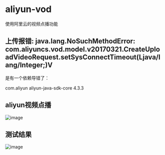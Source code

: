 # aliyun-vod
使用阿里云的视频点播功能

## 上传报错:  java.lang.NoSuchMethodError: com.aliyuncs.vod.model.v20170321.CreateUploadVideoRequest.setSysConnectTimeout(Ljava/lang/Integer;)V
是有一个依赖导错了：

<dependency>
    <groupId>com.aliyun</groupId>
    <artifactId>aliyun-java-sdk-core</artifactId>
    <version>4.3.3</version>
</dependency>

## aliyun视频点播
![image](https://github.com/wangzhan6666/image/blob/master/aliyun-vod/%E9%98%BF%E9%87%8C%E4%BA%91%E8%A7%86%E9%A2%91%E7%82%B9%E6%92%AD.png)

## 测试结果
![image](https://github.com/wangzhan6666/image/blob/master/aliyun-vod/%E7%BB%93%E6%9E%9C.png)
